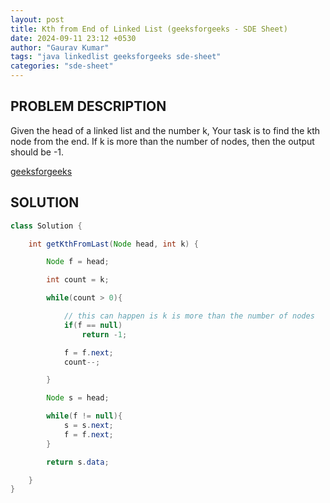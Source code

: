 ```yaml
---
layout: post
title: Kth from End of Linked List (geeksforgeeks - SDE Sheet)
date: 2024-09-11 23:12 +0530
author: "Gaurav Kumar"
tags: "java linkedlist geeksforgeeks sde-sheet"
categories: "sde-sheet"
---
```


## PROBLEM DESCRIPTION

Given the head of a linked list and the number k, Your task is to find the kth node from the end. If k is more than the number of nodes, then the output should be -1.

[geeksforgeeks](https://www.geeksforgeeks.org/problems/nth-node-from-end-of-linked-list/1?page=6)

## SOLUTION

```java
class Solution {

    int getKthFromLast(Node head, int k) {

        Node f = head;

        int count = k;

        while(count > 0){

            // this can happen is k is more than the number of nodes
            if(f == null)
                return -1;

            f = f.next;
            count--;

        }

        Node s = head;

        while(f != null){
            s = s.next;
            f = f.next;
        }

        return s.data;

    }
}
```
